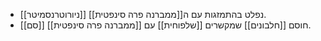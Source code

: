 - [[ניורוטרנסמיטר]] נפלט בהתמזגות עם ה[[ממברנה פרה סינפטית]].
- [[סם]] חוסם [[חלבונים]] שמקשרים [[שלפוחית]] עם [[ממברנה פרה סינפטית]].